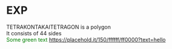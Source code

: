 # EXP
TETRAKONTAKAITETRAGON is a polygon
<br>It consists of 44 sides</br>
<span style="color: green"> Some green text </span>
https://placehold.it/150/ffffff/ff0000?text=hello
